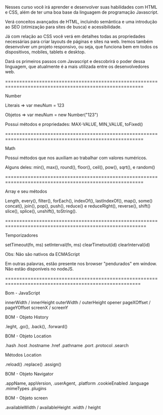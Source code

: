 Nesses curso você irá aprender e desenvolver suas habilidades com HTML e CSS, além de ter uma boa base da linguagem de programação Javascript.

Verá conceitos avançados de HTML, incluindo semântica e uma introdução ao SEO (otimização para sites de busca) e acessibilidade.

Já com relação ao CSS você verá em detalhes todas as propriedades necessárias para criar layouts de páginas e sites na web. Iremos também desenvolver um projeto responsivo, ou seja, que funciona bem em todos os dispositivos, mobiles, tablets e desktop.

Dará os primeiros passos com Javascript e descobrirá o poder dessa linguagem, que atualmente é a mais utilizada entre os desenvolvedores web.

=======================================================================================================

Number 

Literais => var meuNum = 123

Objetos => var meuNum = new Number("123")

Possui métodos e propriedades:
MAX-VALUE, MIN_VALUE, toFixed()

=======================================================================================================

Math 

Possui métodos que nos auxiliam ao trabalhar com valores numéricos.

Alguns deles: min(), max(), round(), floor(), ceil(), pow(), sqrt(), e random()

=======================================================================================================

Array e seu métodos

Length, every(), filter(), forEach(), indexOf(), lastIndexOf(), map(), some()
concat(), join(), pop(), push(), reduce() e reduceRight(), reverse(), shift()
slice(), splice(), unshift(), toString().


========================================================================================================

Temporizadores 

setTimeout(fn, ms)
setInterval(fn, ms)
clearTimetout(id)
clearInterval(id)

Obs: Não são nativos da ECMAScript

Em outras palavras, estão presente nos browser "pendurados" em window.
Não estão disponíveis no nodeJS.


======================================================================================================

Bom - JavaScript

innerWidth / innerHeight
outerWidth / outerHeight
opener
pageXOffset / pageYOffset
screenX / screenY

BOM - Objeto History

.leght,
.go(),
.back(),
.forward()

BOM - Objeto Location

.hash
.host
.hostname
.href
.pathname
.port
.protocol
.search

Métodos Location

.reload()
.replace()
.assign()

BOM - Objeto Navigator

.appName,
appVersion,
.userAgent,
.platform
.cookieEnabled
.language
.mimeTypes
.plugins

BOM - Objeto screen

.availableWidth / availableHeight
.width / height












